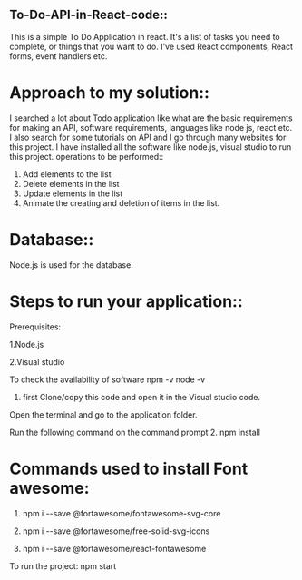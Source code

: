## To-Do-API-in-React-code::

This is a simple To Do Application in react. It's a list of tasks you need to complete, or things that you want to do. I've used React components, React forms, event handlers etc.


# Approach to my solution::
I searched a lot about Todo application like what are the basic requirements for making an API, software requirements, languages like node js, react etc.
I also search for some tutorials on API and I go through many websites for this project.
I have installed all the software like node.js, visual studio to run this project.
operations to be performed:: 
1. Add elements to the list
2. Delete elements in the list
3. Update elements in the list
4. Animate the creating and deletion of items in the list.

# Database::
Node.js is used for the database.

# Steps to run your application::
Prerequisites:

1.Node.js 

2.Visual studio

To check the availability of software 
npm -v
node -v
1. first Clone/copy this code and open it in the Visual studio code.

Open the terminal and go to the application folder.

Run the following command on the command prompt 
2. npm install
# Commands used to install Font awesome:

1. npm i --save @fortawesome/fontawesome-svg-core

2. npm i --save @fortawesome/free-solid-svg-icons

3. npm i --save @fortawesome/react-fontawesome

To run the project: npm start
